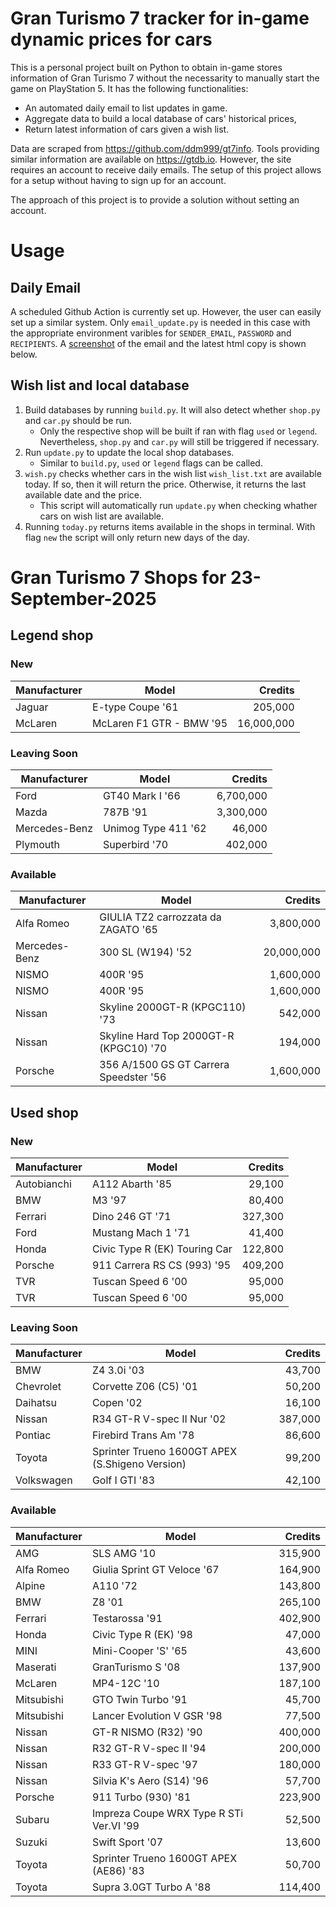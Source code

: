 # Gran Turismo 7 tracker for in-game dynamic prices for cars

This is a personal project built on Python to obtain in-game stores information of Gran Turismo 7 without the necessarity to manually start the game on PlayStation 5. It has the following functionalities:

- An automated daily email to list updates in game.
- Aggregate data to build a local database of cars' historical prices,
- Return latest information of cars given a wish list.

Data are scraped from https://github.com/ddm999/gt7info. Tools providing similar information are available on https://gtdb.io. However, the site requires an account to receive daily emails. The setup of this project allows for a setup without having to sign up for an account.

The approach of this project is to provide a solution without setting an account.

# Usage

## Daily Email

A scheduled Github Action is currently set up. However, the user can easily set up a similar system. Only `email_update.py` is needed in this case with the appropriate environment varibles for `SENDER_EMAIL`, `PASSWORD` and `RECIPIENTS`. A [screenshot](https://raw.githubusercontent.com/marcohoucheng/Gran-Turismo-7-Price-Tracker/main/data/email_screenshot.png) of the email and the latest html copy is shown below.

## Wish list and local database

1. Build databases by running `build.py`. It will also detect whether `shop.py` and `car.py` should be run.
    - Only the respective shop will be built if ran with flag `used` or `legend`. Nevertheless, `shop.py` and `car.py` will still be triggered if necessary.
2. Run `update.py` to update the local shop databases.
    - Similar to `build.py`, `used` or `legend` flags can be called.
3. `wish.py` checks whether cars in the wish list `wish_list.txt` are available today. If so, then it will return the price. Otherwise, it returns the last available date and the price.
    - This script will automatically run `update.py` when checking whather cars on wish list are available.
4. Running `today.py` returns items available in the shops in terminal. With flag `new` the script will only return new days of the day.


# Gran Turismo 7 Shops for 23-September-2025



## Legend shop

### New
 | Manufacturer | Model | Credits |
 | --- | --- | --: |
|Jaguar|E-type Coupe '61|205,000|
|McLaren|McLaren F1 GTR - BMW '95|16,000,000|

### Leaving Soon
 | Manufacturer | Model | Credits |
 | --- | --- | --: |
|Ford|GT40 Mark I '66|6,700,000|
|Mazda|787B '91|3,300,000|
|Mercedes-Benz|Unimog Type 411 '62|46,000|
|Plymouth|Superbird '70|402,000|

### Available
 | Manufacturer | Model | Credits |
 | --- | --- | --: |
|Alfa Romeo|GIULIA TZ2 carrozzata da ZAGATO '65|3,800,000|
|Mercedes-Benz|300 SL (W194) '52|20,000,000|
|NISMO|400R '95|1,600,000|
|NISMO|400R '95|1,600,000|
|Nissan|Skyline 2000GT-R (KPGC110) '73|542,000|
|Nissan|Skyline Hard Top 2000GT-R (KPGC10) '70|194,000|
|Porsche|356 A/1500 GS GT Carrera Speedster '56|1,600,000|


## Used shop

### New
 | Manufacturer | Model | Credits |
 | --- | --- | --: |
|Autobianchi|A112 Abarth '85|29,100|
|BMW|M3 '97|80,400|
|Ferrari|Dino 246 GT '71|327,300|
|Ford|Mustang Mach 1 '71|41,400|
|Honda|Civic Type R (EK) Touring Car|122,800|
|Porsche|911 Carrera RS CS (993) '95|409,200|
|TVR|Tuscan Speed 6 '00|95,000|
|TVR|Tuscan Speed 6 '00|95,000|

### Leaving Soon
 | Manufacturer | Model | Credits |
 | --- | --- | --: |
|BMW|Z4 3.0i '03|43,700|
|Chevrolet|Corvette Z06 (C5) '01|50,200|
|Daihatsu|Copen '02|16,100|
|Nissan|R34 GT-R V-spec II Nur '02|387,000|
|Pontiac|Firebird Trans Am '78|86,600|
|Toyota|Sprinter Trueno 1600GT APEX (S.Shigeno Version)|99,200|
|Volkswagen|Golf I GTI '83|42,100|

### Available
 | Manufacturer | Model | Credits |
 | --- | --- | --: |
|AMG|SLS AMG '10|315,900|
|Alfa Romeo|Giulia Sprint GT Veloce '67|164,900|
|Alpine|A110 '72|143,800|
|BMW|Z8 '01|265,100|
|Ferrari|Testarossa '91|402,900|
|Honda|Civic Type R (EK) '98|47,000|
|MINI|Mini-Cooper 'S' '65|43,600|
|Maserati|GranTurismo S '08|137,900|
|McLaren|MP4-12C '10|187,100|
|Mitsubishi|GTO Twin Turbo '91|45,700|
|Mitsubishi|Lancer Evolution V GSR '98|77,500|
|Nissan|GT-R NISMO (R32) '90|400,000|
|Nissan|R32 GT-R V-spec II '94|200,000|
|Nissan|R33 GT-R V-spec '97|180,000|
|Nissan|Silvia K's Aero (S14) '96|57,700|
|Porsche|911 Turbo (930) '81|223,900|
|Subaru|Impreza Coupe WRX Type R STi Ver.VI '99|52,500|
|Suzuki|Swift Sport '07|13,600|
|Toyota|Sprinter Trueno 1600GT APEX (AE86) '83|50,700|
|Toyota|Supra 3.0GT Turbo A '88|114,400|
